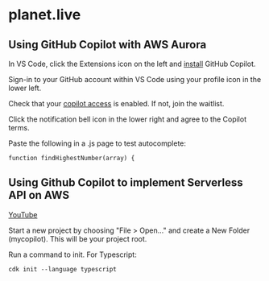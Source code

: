 # planet.live

## Using GitHub Copilot with AWS Aurora

In VS Code, click the Extensions icon on the left and [install](https://github.com/github/copilot-docs)  GitHub Copilot.

Sign-in to your GitHub account within VS Code using your profile icon in the lower left.

Check that your [copilot access](https://github.com/features/copilot/signup) is enabled. If not, join the waitlist.

Click the notification bell icon in the lower right and agree to the Copilot terms.

Paste the following in a .js page to test autocomplete:

`function findHighestNumber(array) {`

## Using Github Copilot to implement Serverless API on AWS

[YouTube](https://www.youtube.com/watch?v=t7vLF9d7gSU)

Start a new project by choosing "File > Open..." and create a New Folder (mycopilot).  This will be your project root.

Run a command to init. For Typescript:  

`cdk init --language typescript`
